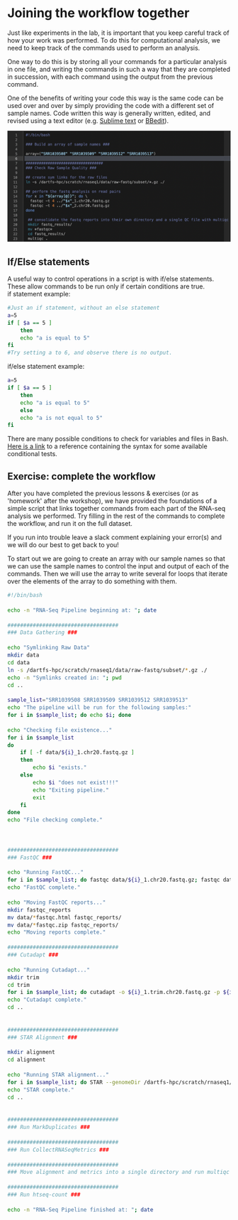 # Joining the workflow together  #
Just like experiments in the lab, it is important that you keep careful track of how your work was performed. To do this for computational analysis, we need to keep track of the commands used to perform an analysis.

One way to do this is by storing all your commands for a particular analysis in one file, and writing the commands in such a way that they are completed in succession, with each command using the output from the previous command.

One of the benefits of writing your code this way is the same code can be used over and over by simply providing the code with a different set of sample names. Code written this way is generally written, edited, and revised using a text editor (e.g. [Sublime text](https://www.sublimetext.com/) or [BBedit](https://www.barebones.com/products/bbedit/)).

![](../figures/terminal_commands3.png)

## If/Else statements

A useful way to control operations in a script is with if/else statements.  These allow commands to be run only if certain conditions are true.  
if statement example:
```bash
#Just an if statement, without an else statement
a=5
if [ $a == 5 ]
    then
    echo "a is equal to 5"
fi
#Try setting a to 6, and observe there is no output.
```

if/else statement example:
```bash
a=5
if [ $a == 5 ]
    then
    echo "a is equal to 5"
    else
    echo "a is not equal to 5"
fi
```

There are many possible conditions to check for variables and files in Bash.  [Here is a link](https://tldp.org/LDP/Bash-Beginners-Guide/html/sect_07_01.html) to a reference containing the syntax for some available conditional tests.


## Exercise: complete the workflow

After you have completed the previous lessons & exercises (or as 'homework' after the workshop), we have provided the foundations of a simple script that links together commands from each part of the RNA-seq analysis we performed. Try filling in the rest of the commands to complete the workflow, and run it on the full dataset.

If you run into trouble leave a slack comment explaining your error(s) and we will do our best to get back to you!

To start out we are going to create an array with our sample names so that we can use the sample names to control the input and output of each of the commands.
Then we will use the array to write several for loops that iterate over the elements of the array to do something with them.

```bash
#!/bin/bash

echo -n "RNA-Seq Pipeline beginning at: "; date

###################################
### Data Gathering ###

echo "Symlinking Raw Data"
mkdir data
cd data
ln -s /dartfs-hpc/scratch/rnaseq1/data/raw-fastq/subset/*.gz ./
echo -n "Symlinks created in: "; pwd
cd ..

sample_list="SRR1039508 SRR1039509 SRR1039512 SRR1039513"
echo "The pipeline will be run for the following samples:"
for i in $sample_list; do echo $i; done

echo "Checking file existence..."
for i in $sample_list
do
    if [ -f data/${i}_1.chr20.fastq.gz ]
    then
        echo $i "exists."
    else
        echo $i "does not exist!!!"
        echo "Exiting pipeline."
        exit
    fi
done
echo "File checking complete."



###################################
### FastQC ###

echo "Running FastQC..."
for i in $sample_list; do fastqc data/${i}_1.chr20.fastq.gz; fastqc data/${i}_2.chr20.fastq.gz;done
echo "FastQC complete."

echo "Moving FastQC reports..."
mkdir fastqc_reports
mv data/*fastqc.html fastqc_reports/
mv data/*fastqc.zip fastqc_reports/
echo "Moving reports complete."

###################################
### Cutadapt ###

echo "Running Cutadapt..."
mkdir trim
cd trim
for i in $sample_list; do cutadapt -o ${i}_1.trim.chr20.fastq.gz -p ${i}_2.trim.chr20.fastq.gz ../data/${i}_1.chr20.fastq.gz ../data/${i}_2.chr20.fastq.gz -m1 -q 20 -j4 > ${i}_cutadapt.report; done
echo "Cutadapt complete."
cd ..


###################################
### STAR Alignment ###

mkdir alignment
cd alignment

echo "Running STAR alignment..."
for i in $sample_list; do STAR --genomeDir /dartfs-hpc/scratch/rnaseq1/refs/hg38_chr20_index --readFilesIn ../trim/${i}_1.trim.chr20.fastq.gz ../trim/${i}_2.trim.chr20.fastq.gz --readFilesCommand zcat --runThreadN 4 --outSAMtype BAM SortedByCoordinate --outFilterType BySJout --outFileNamePrefix ${i}_; done
echo "STAR complete."
cd ..


###################################
### Run MarkDuplicates ###

###################################
### Run CollectRNASeqMetrics ###

###################################
### Move alignment and metrics into a single directory and run multiqc ###

###################################
### Run htseq-count ###

echo -n "RNA-Seq Pipeline finished at: "; date

```
